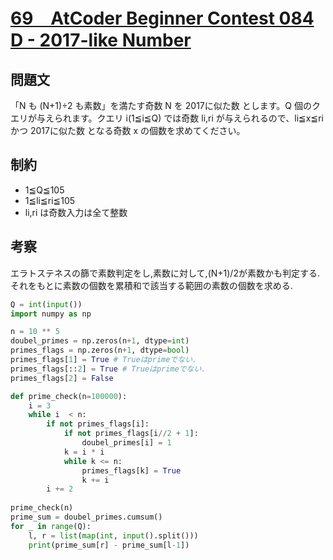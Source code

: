# [69　AtCoder Beginner Contest 084 D - 2017-like Number](https://atcoder.jp/contests/abc084/tasks/abc084_d) 
## 問題文
「N も (N+1)÷2 も素数」を満たす奇数 N を 2017に似た数 とします。Q 個のクエリが与えられます。クエリ i(1≦i≦Q) では奇数 li,ri が与えられるので、li≦x≦ri かつ 2017に似た数 となる奇数 x の個数を求めてください。

## 制約
- 1≦Q≦105
- 1≦li≦ri≦105
- li,ri は奇数入力は全て整数

## 考察
エラトステネスの篩で素数判定をし,素数に対して,(N+1)/2が素数かも判定する.
それをもとに素数の個数を累積和で該当する範囲の素数の個数を求める.

```python
Q = int(input())
import numpy as np

n = 10 ** 5
doubel_primes = np.zeros(n+1, dtype=int)
primes_flags = np.zeros(n+1, dtype=bool)
primes_flags[1] = True # Trueはprimeでない.
primes_flags[::2] = True # Trueはprimeでない.
primes_flags[2] = False

def prime_check(n=100000):
    i = 3
    while i  < n:
        if not primes_flags[i]:
            if not primes_flags[i//2 + 1]:
                doubel_primes[i] = 1
            k = i * i
            while k <= n:
                primes_flags[k] = True
                k += i
        i += 2
        
prime_check(n)
prime_sum = doubel_primes.cumsum()
for _ in range(Q):
    l, r = list(map(int, input().split()))
    print(prime_sum[r] - prime_sum[l-1])
```